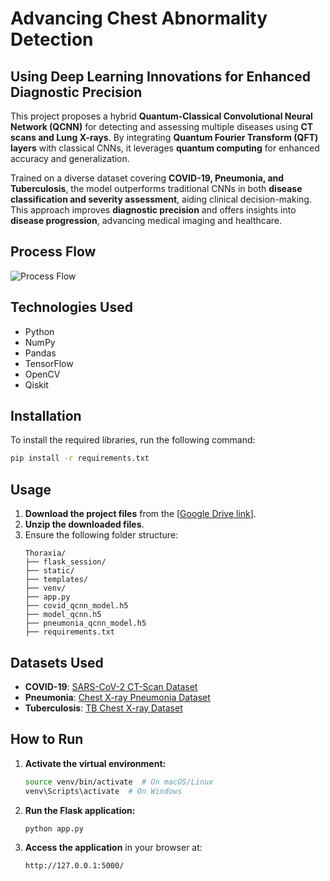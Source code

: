 # Advancing Chest Abnormality Detection  
## Using Deep Learning Innovations for Enhanced Diagnostic Precision  

This project proposes a hybrid **Quantum-Classical Convolutional Neural Network (QCNN)** for detecting and assessing multiple diseases using **CT scans and Lung X-rays**. By integrating **Quantum Fourier Transform (QFT) layers** with classical CNNs, it leverages **quantum computing** for enhanced accuracy and generalization.  

Trained on a diverse dataset covering **COVID-19, Pneumonia, and Tuberculosis**, the model outperforms traditional CNNs in both **disease classification and severity assessment**, aiding clinical decision-making. This approach improves **diagnostic precision** and offers insights into **disease progression**, advancing medical imaging and healthcare.  

## Process Flow  
![Process Flow](https://github.com/user-attachments/assets/5818a73a-76dd-44c2-8f7a-8c5c880e7122)  

## Technologies Used  
- Python  
- NumPy  
- Pandas  
- TensorFlow  
- OpenCV  
- Qiskit  

## Installation  
To install the required libraries, run the following command:  
```sh  
pip install -r requirements.txt  
```

## Usage  
1. **Download the project files** from the [[Google Drive link](https://drive.google.com/drive/u/1/folders/1bpR9vPiv8w8R799NpsSn9yXdKQtdgrHS)].
2. **Unzip the downloaded files**.  
3. Ensure the following folder structure:  
   ```
   Thoraxia/
   ├── flask_session/
   ├── static/
   ├── templates/
   ├── venv/
   ├── app.py
   ├── covid_qcnn_model.h5
   ├── model_qcnn.h5
   ├── pneumonia_qcnn_model.h5
   ├── requirements.txt
   ```
   
## Datasets Used  
- **COVID-19**: [SARS-CoV-2 CT-Scan Dataset](https://www.kaggle.com/datasets/plameneduardo/sarscov2-ctscan-dataset)  
- **Pneumonia**: [Chest X-ray Pneumonia Dataset](https://www.kaggle.com/datasets/paultimothymooney/chest-xray-pneumonia)  
- **Tuberculosis**: [TB Chest X-ray Dataset](https://www.kaggle.com/datasets/tawsifurrahman/tuberculosis-tb-chest-xray-dataset)

  
## How to Run  
1. **Activate the virtual environment:**  
   ```sh  
   source venv/bin/activate  # On macOS/Linux
   venv\Scripts\activate  # On Windows
   ```  
2. **Run the Flask application:**  
   ```sh  
   python app.py  
   ```  
3. **Access the application** in your browser at:  
   ```
   http://127.0.0.1:5000/
   ```
   



